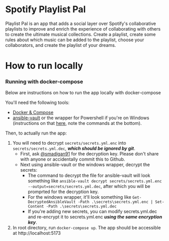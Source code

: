 # Spotify Playlist Pal

Playlist Pal is an app that adds a social layer over Spotify's collaborative playlists to improve and enrich the
experience of collaborating with others to create the ultimate musical collections. Create a playlist, create some rules
about which music can be added to the playlist, choose your collaborators, and create the playlist of your dreams.

# How to run locally

### Running with docker-compose
Below are instructions on how to run the app locally with docker-compose

You'll need the following tools:
- [Docker & Compose](https://docs.docker.com/compose/install/)
- [ansible-vault](https://docs.ansible.com/ansible/latest/vault_guide/vault_encrypting_content.html) or the wrapper for Powershell if you're on Windows (instructions on that [here](https://www.bloggingforlogging.com/2018/05/20/decrypting-the-secrets-of-ansible-vault-in-powershell/), note the commands at the bottom).

Then, to actually run the app:
1. You will need to decrypt `secrets/secrets.yml.enc` into `secrets/secrets.yml.dec`, **_which should be ignored by git_**.
    - First, ask [@smadigan91](https://github.com/smadigan91) for the decryption key. Please don't share with anyone or accidentally commit this to Github.
    - Next using ansible-vault or the windows wrapper, decrypt the secrets: 
        - The command to decrypt the file for ansible-vault will look something like `ansible-vault decrypt secrets/secrets.yml.enc --output=secrets/secrets.yml.dec`, after which you will be promprted for the decryption key.
        - For the windows wrapper, it'll look something like `Get-DecryptedAnsibleVault -Path .\secrets\secrets.yml.enc | Set-Content -Path .\secrets\secrets.yml.dec`
        - If you're adding new secrets, you can modify secrets.yml.dec and re-encrypt it to secrets.yml.enc **_using the same encryption key_**.
2. In root directory, run `docker-compose up`. The app should be accessible at http://localhost:5173
